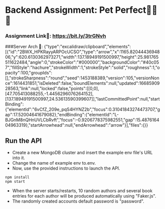 # Backend Assignment: Pet Perfect🧑‍💻🚀

### Assignment Link🔗: https://bit.ly/3trGNvh

###Server Arch
🔗: {"type":"excalidraw/clipboard","elements":[{"id":"2BWX_HPKRayyARPOcUCSO","type":"arrow","x":1165.8204443694806,"y":620.6130362973271,"width":137.18949191500997,"height":25.981765511622484,"angle":0,"strokeColor":"#000000","backgroundColor":"#40c057","fillStyle":"hachure","strokeWidth":1,"strokeStyle":"solid","roughness":1,"opacity":100,"groupIds":[],"strokeSharpness":"round","seed":1453188389,"version":105,"versionNonce":1614431851,"isDeleted":false,"boundElements":null,"updated":1668590928563,"link":null,"locked":false,"points":[[0,0],[47.705413088255,-1.4456296076264152],[137.18949191500997,24.53613590399607]],"lastCommittedPoint":null,"startBinding":{"elementId":"6vCfZ_209e_pqS4HYNZ2b","focus":0.31041843274473707,"gap":17.52004641679082},"endBinding":{"elementId":"L-BJGnM8nQHnUVLCbRvft","focus":-0.9206778375982551,"gap":15.487616404963319},"startArrowhead":null,"endArrowhead":"arrow"}],"files":{}}


## Run the API 
- Create a new MongoDB cluster and insert the example env file's URL into it.
- Change the name of example env to.env.
- Now, use the provided instructions to launch the API.

```
npm install
npm start
```

- When the server starts/restarts, 10 random authors and several book entries for each author will be produced automatically using "Faker.js".
- The randomly created accounts default password is "password".
